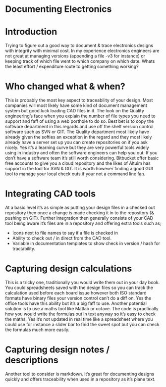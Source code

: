 Documenting Electronics
===

# Introduction 
Trying to figure out a good way to document & trace electronics designs with integrity with minimal cost. In my experience electronics engineers are not great at managing versions (appending a file -v3 for instance) or keeping track of which file went to which company on which date. Whats the least effort / expenditure route to getting something working?

# Who changed what & when?
This is probably the most key aspect to traceability of your design. Most companies will most likely have some kind of document management system but good luck  loading CAD files in it. The look on the Quality engineering’s face when you explain the number of file types you need to support and faff of using a web porthole to do so. Best bet is to copy the software department in this regards and use off the shelf version control software such as SVN or GIT. The Quality department most likely have already given the softies an exception in the regard and they most likely already have a server set up you can create repositories on if you ask nicely. Yes it’s a learning curve but they are very powerful tools widely using in industry and often the software engineers can help you out. If you don’t have a software team it’s still worth considering. Bitbucket offer basic free accounts to give you a cloud repository and the likes of Altuim has support in the tool for SVN & GIT. It is worth however finding a good GUI tool to manage your local check outs if your not a command line fan. 

# Integrating CAD tools
At a basic level it’s as simple as putting your design files in a checked out repository then once a change is made checking it in to the repository (& pushing on GIT). Further integration then generally consists of your CAD tool being aware it’s files are in a repository and offering extra tools such as;
* Icons next to file names to say if a file is checked in
* Ability to check out / in direct from the CAD tool.
* Variable in documentation templates to show check in version / hash for tractability.

# Capturing design calculations
This is a tricky one, traditionally you would write them out in your day book. You could spreadsheets saved with the design files so you can track the calculation used before each board issue however both ISO standard formats have binary files your version control can’t do a diff on. Yes the office tools have this ability but it’s a big faff to use. Another potential solution is to use a maths tool like Matlab or octave. The code is practically how you would write the formulas out in text anyway so it’s easy to check the maths. Yes it’s not updated in real time like a spreadsheet where you could use for instance a slider bar to find the sweet spot but you can check the formulas much more easily.

# Capturing design notes / descriptions
Another tool to consider is markdown. It’s great for documenting designs quickly and offers traceability when used in a repository as it’s plane text.